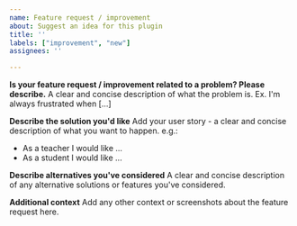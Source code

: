 ```yaml
---
name: Feature request / improvement
about: Suggest an idea for this plugin
title: ''
labels: ["improvement", "new"]
assignees: ''

---
```


**Is your feature request / improvement related to a problem? Please describe.**
A clear and concise description of what the problem is. Ex. I'm always frustrated when [...]

**Describe the solution you'd like**
Add your user story - a clear and concise description of what you want to happen.
e.g.: 
  - As a teacher I would like ...
  - As a student I would like ...

**Describe alternatives you've considered**
A clear and concise description of any alternative solutions or features you've considered.

**Additional context**
Add any other context or screenshots about the feature request here.
